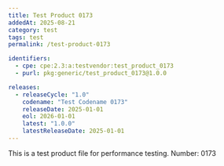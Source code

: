```yaml
---
title: Test Product 0173
addedAt: 2025-08-21
category: test
tags: test
permalink: /test-product-0173

identifiers:
  - cpe: cpe:2.3:a:testvendor:test_product_0173
  - purl: pkg:generic/test_product_0173@1.0.0

releases:
  - releaseCycle: "1.0"
    codename: "Test Codename 0173"
    releaseDate: 2025-01-01
    eol: 2026-01-01
    latest: "1.0.0"
    latestReleaseDate: 2025-01-01
---
```


This is a test product file for performance testing. Number: 0173
